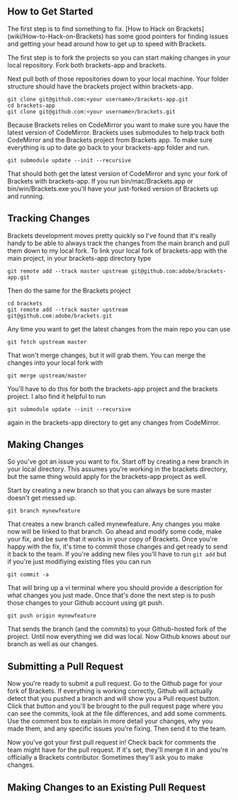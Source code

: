 How to Get Started
---------------------
The first step is to find something to fix. [How to Hack on Brackets] (wiki/How-to-Hack-on-Brackets) has some good pointers for finding issues and getting your head around how to get up to speed with Brackets. 

The first step is to fork the projects so you can start making changes in your local repository. Fork both brackets-app and brackets. 

Next pull both of those repositories down to your local machine. Your folder structure should have the brackets project within brackets-app.

```
git clone git@github.com:<your username>/brackets-app.git
cd brackets-app
git clone git@github.com:<your username>/brackets.git
```

Because Brackets relies on CodeMirror you want to make sure you have the latest version of CodeMirror. Brackets uses submodules to help track both CodeMirror and the Brackets project from Brackets app. To make sure everything is up to date go back to your brackets-app folder and run.

```
git submodule update --init --recursive
```

That should both get the latest version of CodeMirror and sync your fork of Brackets with brackets-app. If you run bin/mac/Brackets.app or bin/win/Brackets.exe you'll have your just-forked version of Brackets up and running.

Tracking Changes
-----------------------
Brackets development moves pretty quickly so I've found that it's really handy to be able to always track the changes from the main branch and pull them down to my local fork. To link your local fork of brackets-app with the main project, in your brackets-app directory type

```
git remote add --track master upstream git@github.com:adobe/brackets-app.git
```

Then do the same for the Brackets project
```
cd brackets
git remote add --track master upstream git@github.com:adobe/brackets.git
```

Any time you want to get the latest changes from the main repo you can use

```
git fetch upstream master
```

That won't merge changes, but it will grab them. You can merge the changes into your local fork with

```
git merge upstream/master
```

You'll have to do this for both the brackets-app project and the brackets project. I also find it helpful to run 

```
git submodule update --init --recursive
```

again in the brackets-app directory to get any changes from CodeMirror.

Making Changes
---------------------
So you've got an issue you want to fix. Start off by creating a new branch in your local directory. This assumes you're working in the brackets directory, but the same thing would apply for the brackets-app project as well. 

Start by creating a new branch so that you can always be sure master doesn't get messed up.

```
git branch mynewfeature
```

That creates a new branch called mynewfeature. Any changes you make now will be linked to that branch. Go ahead and modify some code, make your fix, and be sure that it works in your copy of Brackets. Once you're happy with the fix, it's time to commit those changes and get ready to send it back to the team. If you're adding new files you'll have to run <code>git add</code> but if you're just modifiying existing files you can run

```
git commit -a
```

That will bring up a vi terminal where you should provide a description for what changes you just made. Once that's done the next step is to push those changes to your Github account using git push.

```
git push origin mynewfeature
```

That sends the branch (and the commits) to your Github-hosted fork of the project. Until now everything we did was local. Now Github knows about our branch as well as our changes.

Submitting a Pull Request
----------------------------
Now you're ready to submit a pull request. Go to the Github page for your fork of Brackets. If everything is working correctly, Github will actually detect that you pushed a branch and will show you a Pull request button. Click that button and you'll be brought to the pull request page where you can see the commits, look at the file differences, and add some comments. Use the comment box to explain in more detail your changes, why you made them, and any specific issues you're fixing. Then send it to the team.

Now you've got your first pull request in! Check back for comments the team might have for the pull request. If it's set, they'll merge it in and you're officially a Brackets contributor. Sometimes they'll ask you to make changes.

Making Changes to an Existing Pull Request
-----------------------------------------------